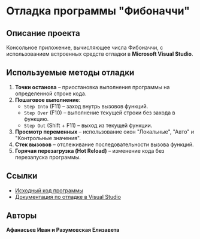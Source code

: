 # Отладка программы "Фибоначчи"

## Описание проекта
Консольное приложение, вычисляющее числа Фибоначчи, с использованием встроенных средств отладки в **Microsoft Visual Studio**.

## Используемые методы отладки
1. **Точки останова** – приостановка выполнения программы на определенной строке кода.
2. **Пошаговое выполнение**:
   - `Step Into` (F11) – заход внутрь вызовов функций.
   - `Step Over` (F10) – выполнение текущей строки без захода в функцию.
   - `Step Out` (Shift + F11) – выход из текущей функции.
3. **Просмотр переменных** – использование окон "Локальные", "Авто" и "Контрольные значения".
4. **Стек вызовов** – отслеживание последовательности вызова функций.
5. **Горячая перезагрузка (Hot Reload)** – изменение кода без перезапуска программы.
   
## Ссылки
- [Исходный код программы](https://learn.microsoft.com/ru-ru/training/modules/dotnet-debug-visual-studio/4-use-visual-studio-debugger)
- [Документация по отладке в Visual Studio](https://learn.microsoft.com/ru-ru/visualstudio/debugger/debugger-feature-tour?view=vs-2022)



## Авторы
**Афанасьев Иван и Разумовская Елизавета**
